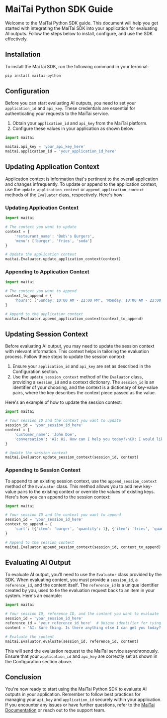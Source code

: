 # MaiTai Python SDK Guide

Welcome to the MaiTai Python SDK guide. This document will help you get started with integrating the MaiTai SDK into your application for evaluating AI outputs. Follow the steps below to install, configure, and use the SDK effectively.

## Installation

To install the MaiTai SDK, run the following command in your terminal:

```bash
pip install maitai-python
```

## Configuration

Before you can start evaluating AI outputs, you need to set your `application_id` and `api_key`. These credentials are essential for authenticating your requests to the MaiTai service.

1. Obtain your `application_id` and `api_key` from the MaiTai platform.
2. Configure these values in your application as shown below:

```python
import maitai

maitai.api_key = 'your_api_key_here'
maitai.application_id = 'your_application_id_here'
```

## Updating Application Context

Application context is information that's pertinent to the overall application and changes infrequently. To update or append to the application context, use the `update_application_context` or `append_application_context` methods of the `Evaluator` class, respectively. Here's how:

### Updating Application Context

```python
import maitai

# The context you want to update
context = {
    'restaurant_name': 'Bob\'s Burgers',
    'menu': ['burger', 'fries', 'soda']
}

# Update the application context
maitai.Evaluator.update_application_context(context)
```

### Appending to Application Context

```python
import maitai

# The context you want to append
context_to_append = {
    'hours': ['Sunday: 10:00 AM - 22:00 PM', 'Monday: 10:00 AM - 22:00 PM', 'Tuesday: 10:00 AM - 22:00 PM', 'Wednesday: 10:00 AM - 22:00 PM', 'Thursday: 10:00 AM - 22:00 PM', 'Friday: 10:00 AM - 22:00 PM', 'Saturday: 10:00 AM - 22:00 PM']
}

# Append to the application context
maitai.Evaluator.append_application_context(context_to_append)
```

## Updating Session Context

Before evaluating AI output, you may need to update the session context with relevant information. This context helps in tailoring the evaluation process. Follow these steps to update the session context:

1. Ensure your `application_id` and `api_key` are set as described in the Configuration section.
2. Use the `update_session_context` method of the `Evaluator` class, providing a `session_id` and a context dictionary. The `session_id` is an identifier of your choosing, and the context is a dictionary of key-value pairs, where the key describes the context piece passed as the value.

Here's an example of how to update the session context:

```python
import maitai

# Your session ID and the context you want to update
session_id = 'your_session_id_here'
context = {
    'customer_name': 'John Doe',
    'conversation': 'AI: Hi. How can I help you today?\nCX: I would like to place an order for a burger.\nAI: I can help you with that. What type of burger would you like?\nCX: I would like a medium burger with cheese.'
}

# Update the session context
maitai.Evaluator.update_session_context(session_id, context)
```

### Appending to Session Context

To append to an existing session context, use the `append_session_context` method of the `Evaluator` class. This method allows you to add new key-value pairs to the existing context or override the values of existing keys. Here's how you can append to the session context:

```python
import maitai

# Your session ID and the context you want to append
session_id = 'your_session_id_here'
context_to_append = {
    'cart': [{'item': 'burger', 'quantity': 1}, {'item': 'fries', 'quantity': 1}, {'item': 'soda', 'quantity': 1}]  # This will override if 'cart' already exists
}

# Append to the session context
maitai.Evaluator.append_session_context(session_id, context_to_append)
```

## Evaluating AI Output

To evaluate AI output, you'll need to use the `Evaluator` class provided by the SDK. When evaluating content, you must provide a `session_id`, a `reference_id`, and the content itself. The `reference_id` is a unique identifier created by you, used to tie the evaluation request back to an item in your system. Here's an example:

```python
import maitai

# Your session ID, reference ID, and the content you want to evaluate
session_id = 'your_session_id_here'
reference_id = 'your_reference_id_here'  # Unique identifier for tying back to your system
content = 'AI: Sure thing. Is there anything else I can get you today?'

# Evaluate the content
maitai.Evaluator.evaluate(session_id, reference_id, content)
```

This will send the evaluation request to the MaiTai service asynchronously. Ensure that your `application_id` and `api_key` are correctly set as shown in the Configuration section above.

## Conclusion

You're now ready to start using the MaiTai Python SDK to evaluate AI outputs in your application. Remember to follow best practices for managing your `api_key` and `application_id` securely within your application. If you encounter any issues or have further questions, refer to the [MaiTai Documentation](https://docs.maitai.ai) or reach out to the support team.
